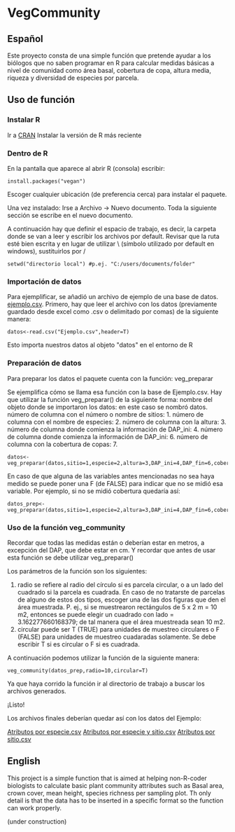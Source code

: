 # VegCommunity

## Español
Este proyecto consta de una simple función que pretende ayudar a los biólogos que no saben programar en R para calcular medidas básicas a nivel de comunidad como área basal, cobertura de copa, altura media, riqueza y diversidad de especies por parcela. 

## Uso de función

### Instalar R
Ir a [CRAN](https://cran.r-project.org/)
Instalar la versión de R más reciente

### Dentro de R
En la pantalla que aparece al abrir R (consola) escribir:

```
install.packages("vegan")
```
Escoger cualquier ubicación (de preferencia cerca) para instalar el paquete.

Una vez instalado:
Irse a Archivo -> Nuevo documento.
Toda la siguiente sección se escribe en el nuevo documento.

A continuación hay que definir el espacio de trabajo, es decir, la carpeta donde se van a leer y escribir los archivos por default.
Revisar que la ruta esté bien escrita y en lugar de utilizar \ (símbolo utilizado por default en windows), sustituirlos por /

```
setwd("directorio local") #p.ej. "C:/users/documents/folder"
```

### Importación de datos
Para ejemplificar, se añadió un archivo de ejemplo de una base de datos.
[ejemplo.csv](Ejemplo.csv). 
Primero, hay que leer el archivo con los datos (previamente guardado desde excel como .csv o delimitado por comas) de la siguiente manera:

```
datos<-read.csv("Ejemplo.csv",header=T)
```

Esto importa nuestros datos al objeto "datos" en el entorno de R

### Preparación de datos
Para preparar los datos el paquete cuenta con la función: veg_preparar

Se ejemplifica cómo se llama esa función con la base de Ejemplo.csv. 
Hay que utilizar la función veg_preparar() de la siguiente forma:
nombre del objeto donde se importaron los datos: en este caso se nombró datos.
número de columna con el número o nombre de sitios: 1.
número de columna con el nombre de especies: 2.
número de columna con la altura: 3.
número de columna donde comienza la información de DAP_ini: 4.
número de columna donde comienza la información de DAP_ini: 6.
número de columna con la cobertura de copas: 7.

```
datos<-veg_preparar(datos,sitio=1,especie=2,altura=3,DAP_ini=4,DAP_fin=6,cobertura=7)
```

En caso de que alguna de las variables antes mencionadas no sea haya medido se puede poner una F (de FALSE) para indicar que no se midió esa variable. Por ejemplo, si no se midió cobertura quedaría así: 

```
datos_prep<-veg_preparar(datos,sitio=1,especie=2,altura=3,DAP_ini=4,DAP_fin=6,cobertura=F)
```

### Uso de la función veg_community
Recordar que todas las medidas están o deberían estar en metros, a excepción del DAP, que debe estar en cm. Y recordar que antes de usar esta función se debe utilizar veg_preparar()

Los parámetros de la función son los siguientes: 
1. radio se refiere al radio del círculo si es parcela circular, o a un lado del cuadrado si la parcela es cuadrada. En caso de no tratarste de parcelas de alguno de estos dos tipos, escoger una de las dos figuras que den el área muestrada. P. ej., si se muestrearon rectángulos de 5 x 2 m = 10 m2, entonces se puede elegir un cuadrado con lado = 3.162277660168379; de tal manera que el área muestreada sean 10 m2. 
2. circular puede ser T (TRUE) para unidades de muestreo circulares o F (FALSE) para unidades de muestreo cuadaradas solamente. Se debe escribir T si es circular o F si es cuadrada.

A continuación podemos utilizar la función de la siguiente manera:

```
veg_community(datos_prep,radio=10,circular=T)
```

Ya que haya corrido la función ir al directorio de trabajo a buscar los archivos generados.

¡Listo!

Los archivos finales deberían quedar así con los datos del Ejemplo:

[Atributos por especie.csv](Atributos_Especie.csv)
[Atributos por especie y sitio.csv](Atributos_Especie_Sitio.csv)
[Atributos por sitio.csv](Atributos_Sitio.csv)

## English
This project is a simple function that is aimed at helping non-R-coder biologists to calculate basic plant community attributes such as Basal area, crown cover, mean height, species richness per sampling plot. Th only detail is that the data has to be inserted in a specific format so the function can work properly.

(under construction)
